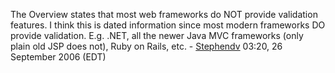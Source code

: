 The Overview states that most web frameworks do NOT provide validation
features. I think this is dated information since most modern frameworks
DO provide validation. E.g. .NET, all the newer Java MVC frameworks
(only plain old JSP does not), Ruby on Rails, etc. -
[Stephendv](User:Stephendv "wikilink") 03:20, 26 September 2006 (EDT)